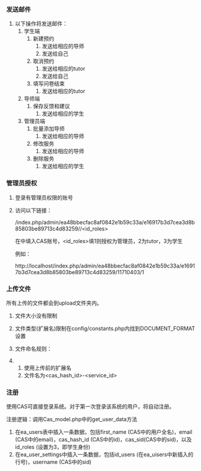### 发送邮件

1. 以下操作将发送邮件：
   1. 学生端
      1. 新建预约
         1. 发送给相应的导师
         2. 发送给自己
      2. 取消预约
         1. 发送给相应的tutor
         2. 发送给自己
      3. 填写问卷结束
         1. 发送给相应的tutor
   2. 导师端
      1. 保存反馈和建议
         1. 发送给相应的学生
   3. 管理员端
      1. 批量添加导师
         1. 发送给相应的导师
      2. 修改服务
         1. 发送给相应的导师
      3. 删除服务
         1. 发送给相应的学生



### 管理员授权

1. 登录有管理员权限的账号

2. 访问以下链接：

   /index.php/admin/ea48bbecfac8af0842e1b59c33a/e16917b3d7cea3d8b85803be89713c4d83259/<sid>/<id_roles>

   在<sid>中填入CAS账号，<id_roles>填1则授权为管理员，2为tutor，3为学生

   例如：

   http://localhost/index.php/admin/ea48bbecfac8af0842e1b59c33a/e16917b3d7cea3d8b85803be89713c4d83259/11710403/1

   

### 上传文件

所有上传的文件都会到upload文件夹内。

1. 文件大小没有限制

2. 文件类型(扩展名)限制在config/constants.php内找到DOCUMENT_FORMAT设置

3. 文件命名规则：

4. 1. 使用上传前的扩展名
   2. 文件名为<cas_hash_id>-<service_id>



### 注册

使用CAS可直接登录系统。对于第一次登录该系统的用户，将自动注册。

注册逻辑：调用Cas_model.php中的get_user_data方法

1. 在ea_users表中插入一条数据，包括first_name (CAS中的用户全名)，email (CAS中的email)，cas_hash_id (CAS中的id)，cas_sid(CAS中的sid)，以及id_roles (设置为3，即学生身份)
2. 在ea_user_settings中插入一条数据，包括id_users (在ea_uisers中新插入的行号)，username (CAS中的sid)